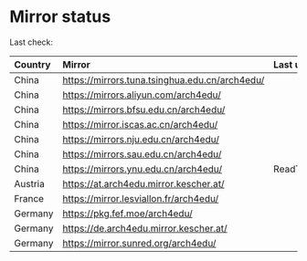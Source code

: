 <script src="./time.js"></script>
# Mirror status
Last check: <script type="text/javascript">localize(1683083927.0788949);</script>

|Country|Mirror|Last update|
|:------|:-----|:----------|
|China|https://mirrors.tuna.tsinghua.edu.cn/arch4edu/|<script type="text/javascript">localize(1683052322);</script>|
|China|https://mirrors.aliyun.com/arch4edu/|<script type="text/javascript">localize(1683052322);</script>|
|China|https://mirrors.bfsu.edu.cn/arch4edu/|<script type="text/javascript">localize(1683052322);</script>|
|China|https://mirror.iscas.ac.cn/arch4edu/|<script type="text/javascript">localize(1683052322);</script>|
|China|https://mirrors.nju.edu.cn/arch4edu/|<script type="text/javascript">localize(1683009041);</script>|
|China|https://mirrors.sau.edu.cn/arch4edu/|<script type="text/javascript">localize(1673850842);</script>|
|China|https://mirrors.ynu.edu.cn/arch4edu/|ReadTimeout|
|Austria|https://at.arch4edu.mirror.kescher.at/|<script type="text/javascript">localize(1683052322);</script>|
|France|https://mirror.lesviallon.fr/arch4edu/|<script type="text/javascript">localize(1683052322);</script>|
|Germany|https://pkg.fef.moe/arch4edu/|<script type="text/javascript">localize(1683052322);</script>|
|Germany|https://de.arch4edu.mirror.kescher.at/|<script type="text/javascript">localize(1683052322);</script>|
|Germany|https://mirror.sunred.org/arch4edu/|<script type="text/javascript">localize(1683052322);</script>|

<script src="./tablefilter/tablefilter.js"></script>
<script src="./table.js"></script>